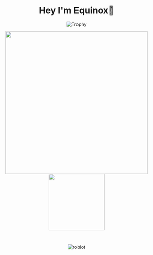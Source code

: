 <h1 align="center">Hey I'm Equinox👋</h1>


<p align="center">
  <img src="https://github-profile-trophy.vercel.app/?username=0xEquinox&theme=radical&margin-w=15&margin-h=15&column=7" alt="Trophy" />
</p>

<p align="center">
  <img src="https://github-readme-stats.vercel.app/api?username=0xEquinox&hide_border=true&theme=radical" width="450"/>
  <img src="https://github-readme-stats.vercel.app/api/top-langs/?username=0xEquinox&layout=compact&hide_border=true&t&card_width=250rem&theme=radical" height="177rem" />
</p>

<br />



<p align="center">
  <img src="https://komarev.com/ghpvc/?username=0xEquinox&label=Profile%20views&color=0e75b6&style=flat" alt="robiot" />
</p>
